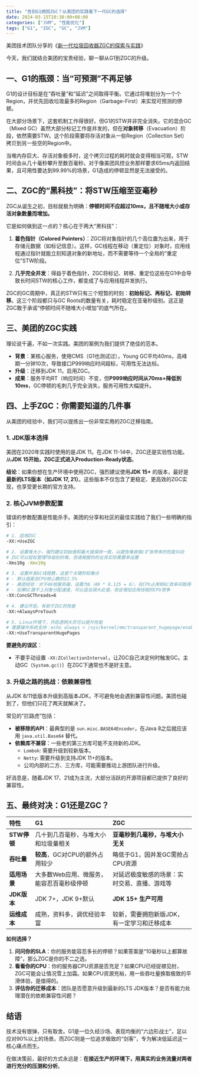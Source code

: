 ```yaml
---
title: "告别G1拥抱ZGC？从美团的实践看下一代GC的选择"
date: 2024-03-15T10:30:00+08:00
categories: ["JVM", "性能优化"]
tags: ["G1", "ZGC", "GC", "JVM"]
---
```



美团技术团队分享的《[新一代垃圾回收器ZGC的探索与实践](https://tech.meituan.com/2020/08/06/new-zgc-practice-in-meituan.html)》

今天，我们就结合美团的宝贵经验，聊一聊从G1到ZGC的升级。

## 一、G1的瓶颈：当“可预测”不再足够

G1的设计目标是在“吞吐量”和“延迟”之间取得平衡。它通过将堆划分为一个个Region，并优先回收垃圾最多的Region（Garbage-First）来实现可预测的停顿。

在大部分场景下，这套机制工作得很好。但G1的STW并非完全消失。它的混合GC（Mixed GC）虽然大部分标记工作是并发的，但在**对象转移**（Evacuation）阶段，依然需要STW。这个阶段需要将存活对象从一些Region（Collection Set）拷贝到另一些空的Region中。

当堆内存巨大、存活对象极多时，这个拷贝过程的耗时就会变得相当可观，STW时间会从几十毫秒攀升至数百毫秒。对于像美团风控业务那样要求65ms内返回结果，且可用性要达到99.99%的场景，G1造成的停顿显然是无法接受的。

## 二、ZGC的“黑科技”：将STW压缩至亚毫秒

ZGC从诞生之初，目标就极为明确：**停顿时间不应超过10ms，且不随堆大小或存活对象数量而增加。**

它是如何做到这一点的？核心在于两大“黑科技”：

1.  **着色指针（Colored Pointers）**：ZGC将对象指针的几个高位置为出来，用于存储元数据（如标记信息）。这样，GC线程在移动（重定位）对象时，应用线程通过指针就能立刻知道对象的新地址，而不需要等待一个全局的“重定位”STW阶段。

2.  **几乎完全并发**：得益于着色指针，ZGC将标记、转移、重定位这些在G1中会导致长时间STW的核心工作，都变成了与应用线程并发执行。

ZGC的GC周期中，真正的STW只有三个短暂的时刻：**初始标记、再标记、初始转移**。这三个阶段都只与GC Roots的数量有关，耗时稳定在亚毫秒级别。这正是ZGC敢于承诺“停顿时间不随堆大小增加”的底气所在。

## 三、美团的ZGC实践

理论说千遍，不如一次实践。美团的案例为我们提供了绝佳的范本。

-   **背景**：某核心服务，使用CMS（G1也测试过），Young GC平均40ms，高峰期一分钟10次，导致接口P999响应时间超标，可用性无法达标。
-   **升级**：迁移到JDK 11，启用ZGC。
-   **成果**：服务平均RT（响应时间）不变，但**P999响应时间从70ms+降低到10ms**，GC停顿的毛刺几乎完全消失，服务可用性大幅提升。


## 四、上手ZGC：你需要知道的几件事

从美团的经验中，我们可以提炼出一份非常实用的ZGC迁移指南。

### 1. JDK版本选择

美团在2020年实践时使用的是JDK 11。在JDK 11-14中，ZGC还是实验性功能。从**JDK 15开始，ZGC正式进入Production-Ready状态**。

**结论**：如果你想在生产环境中使用ZGC，强烈建议使用**JDK 15+** 的版本，最好是**最新的LTS版本（如JDK 17, 21）**。这些版本不仅包含了更稳定、更高效的ZGC实现，也享受更长期的官方支持。

### 2. 核心JVM参数配置

错误的参数配置是性能杀手。美团的分享和社区的最佳实践给了我们一些明确的指引：

```bash
# 1. 启用ZGC
-XX:+UseZGC

# 2. 设置堆大小，强烈建议初始值和最大值保持一致，以避免堆收缩/扩张带来的性能抖动
# ZGC可以轻松管理TB级别的堆，但请根据你的业务实际需要来设置
-Xms10g -Xmx10g

# 3. 设置并发GC线程数，这是个关键的权衡点
# - 默认值是总CPU核心数的12.5%
# - 美团经验：对于48核服务器，设置为6（48 * 0.125 = 6），在CPU占用和GC效率间取得平衡
# - 如果GC跟不上对象分配速度，可以适当调大此值，但会增加应用线程的CPU竞争
-XX:ConcGCThreads=6

# 4. 建议开启，有助于ZGC的性能
-XX:+AlwaysPreTouch

# 5. Linux环境下，开启透明大页可以提升性能
# 需要操作系统支持：echo always > /sys/kernel/mm/transparent_hugepage/enabled
-XX:+UseTransparentHugePages
```

**要避免的误区**：
-   不要手动设置 `-XX:ZCollectionInterval`，让ZGC自己决定何时触发GC。主动GC（`System.gc()`）在ZGC下通常也不是好主意。

### 3. 升级之路的挑战：依赖兼容性

从JDK 8/11低版本升级到高版本JDK，不可避免地会遇到兼容性问题。美团也碰到了，但他们只花了两天就解决了。

常见的“拦路虎”包括：
-   **被移除的API**：最典型的是 `sun.misc.BASE64Encoder`，在Java 8之后就应该用 `java.util.Base64` 替代。
-   **依赖库不兼容**：一些老的第三方库可能不支持新的JDK。
    -   `Lombok`: 需要升级到较新版本。
    -   `Netty`: 需要升级到支持JDK 11+的版本。
    -   公司内部的二方、三方库，可能需要推动上游团队进行升级。

好消息是，随着JDK 17、21成为主流，大部分活跃的开源项目都已提供了良好的兼容性。

## 五、最终对决：G1还是ZGC？

| 特性 | G1 | ZGC |
| :--- | :--- | :--- |
| **STW停顿** | 几十到几百毫秒，与堆大小和垃圾量相关 | **亚毫秒到几毫秒，与堆大小无关** |
| **吞吐量** | **较高**，GC对CPU的额外占用较少 | 略低于G1，因并发GC需抢占CPU资源 |
| **适用场景** | 大多数Web应用、微服务，能容忍百毫秒级停顿 | 对延迟极度敏感的场景：实时交易、直播、游戏等 |
| **JDK版本** | JDK 7+，JDK 9+默认 | **JDK 15+ 生产可用** |
| **运维成本** | 成熟，资料多，调优经验丰富 | 较新，需要拥抱新版JDK，有一定学习和迁移成本 |

**如何选择？**

1.  **问问你的SLA**：你的服务能容忍多长的停顿？如果答案是“10毫秒以上都算故障”，那么ZGC是你的不二之选。
2.  **看看你的CPU**：你的服务器CPU资源是否充足？如果CPU已经捉襟见肘，ZGC可能会让情况雪上加霜。如果CPU资源充裕，用一些吞吐量换取极致的平滑体验，是值得的。
3.  **评估你的迁移成本**：团队是否愿意升级到最新的LTS JDK版本？是否有能力处理潜在的依赖兼容性问题？

## 结语

技术没有银弹，只有取舍。G1是一位久经沙场、表现均衡的“六边形战士”，足以应对90%以上的场景。而ZGC则是一位追求极致的“剑客”，专为解决低延迟这一核心痛点而生。

在做决策前，最好的方式永远是：**在接近生产的环境下，用真实的业务流量对两者进行充分的压测和分析**。